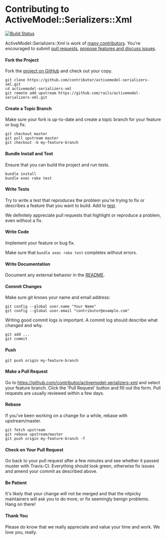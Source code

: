 Contributing to ActiveModel::Serializers::Xml
=====================

[![Build Status](https://api.travis-ci.org/rails/activemodel-serializers-xml.svg)](https://travis-ci.org/rails/activemodel-serializers-xml)

ActiveModel::Serializers::Xml is work of [many contributors](https://github.com/rails/activemodel-serializers-xml/graphs/contributors). You're encouraged to submit [pull requests](https://github.com/rails/activemodel-serializers-xml/pulls), [propose features and discuss issues](https://github.com/rails/activemodel-serializers-xml/issues).

#### Fork the Project

Fork the [project on GitHub](https://github.com/rails/activemodel-serializers-xml) and check out your copy.

```
git clone https://github.com/contributor/activemodel-serializers-xml.git
cd activemodel-serializers-xml
git remote add upstream https://github.com/rails/activemodel-serializers-xml.git
```

#### Create a Topic Branch

Make sure your fork is up-to-date and create a topic branch for your feature or bug fix.

```
git checkout master
git pull upstream master
git checkout -b my-feature-branch
```

#### Bundle Install and Test

Ensure that you can build the project and run tests.

```
bundle install
bundle exec rake test
```

#### Write Tests

Try to write a test that reproduces the problem you're trying to fix or describes a feature that you want to build. Add to [test](test).

We definitely appreciate pull requests that highlight or reproduce a problem, even without a fix.

#### Write Code

Implement your feature or bug fix.

Make sure that `bundle exec rake test` completes without errors.

#### Write Documentation

Document any external behavior in the [README](README.md).

#### Commit Changes

Make sure git knows your name and email address:

```
git config --global user.name "Your Name"
git config --global user.email "contributor@example.com"
```

Writing good commit logs is important. A commit log should describe what changed and why.

```
git add ...
git commit
```

#### Push

```
git push origin my-feature-branch
```

#### Make a Pull Request

Go to https://github.com/contributor/activemodel-serializers-xml and select your feature branch. Click the 'Pull Request' button and fill out the form. Pull requests are usually reviewed within a few days.

#### Rebase

If you've been working on a change for a while, rebase with upstream/master.

```
git fetch upstream
git rebase upstream/master
git push origin my-feature-branch -f
```

#### Check on Your Pull Request

Go back to your pull request after a few minutes and see whether it passed muster with Travis-CI. Everything should look green, otherwise fix issues and amend your commit as described above.

#### Be Patient

It's likely that your change will not be merged and that the nitpicky maintainers will ask you to do more, or fix seemingly benign problems. Hang on there!

#### Thank You

Please do know that we really appreciate and value your time and work. We love you, really.
